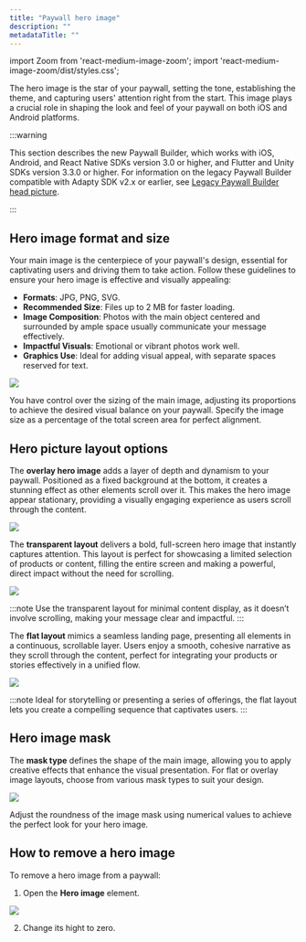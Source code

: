 ```yaml
---
title: "Paywall hero image"
description: ""
metadataTitle: ""
---
```


import Zoom from 'react-medium-image-zoom';
import 'react-medium-image-zoom/dist/styles.css';

The hero image is the star of your paywall, setting the tone, establishing the theme, and capturing users' attention right from the start. This image plays a crucial role in shaping the look and feel of your paywall on both iOS and Android platforms.

:::warning

This section describes the new Paywall Builder, which works with iOS, Android, and React Native SDKs version 3.0 or higher, and Flutter and Unity SDKs version 3.3.0 or higher. For information on the legacy Paywall Builder compatible with Adapty SDK v2.x or earlier, see [Legacy Paywall Builder head picture](paywall-layout-and-products-legacy#main-image-and-sizing).

:::

## Hero image format and size

Your main image is the centerpiece of your paywall's design, essential for captivating users and driving them to take action. Follow these guidelines to ensure your hero image is effective and visually appealing:

- **Formats**: JPG, PNG, SVG.
- **Recommended Size**: Files up to 2 MB for faster loading.
- **Image Composition**: Photos with the main object centered and surrounded by ample space usually communicate your message effectively.
- **Impactful Visuals**: Emotional or vibrant photos work well.
- **Graphics Use**: Ideal for adding visual appeal, with separate spaces reserved for text.


<Zoom>
  <img src={require('./img/70000ff-PB_hero_image.gif').default}
  style={{
    border: '1px solid #727272', /* border width and color */
    width: '700px', /* image width */
    display: 'block', /* for alignment */
    margin: '0 auto' /* center alignment */
  }}
/>
</Zoom>





You have control over the sizing of the main image, adjusting its proportions to achieve the desired visual balance on your paywall. Specify the image size as a percentage of the total screen area for perfect alignment.

## Hero picture layout options

The **overlay hero image** adds a layer of depth and dynamism to your paywall. Positioned as a fixed background at the bottom, it creates a stunning effect as other elements scroll over it. This makes the hero image appear stationary, providing a visually engaging experience as users scroll through the content.


<Zoom>
  <img src={require('./img/01c702a-overlay_head_picture.gif').default}
  style={{
    border: 'none', /* border width and color */
    width: '200px', /* image width */
    display: 'block', /* for alignment */
    margin: '0 auto' /* center alignment */
  }}
/>
</Zoom>





The **transparent layout** delivers a bold, full-screen hero image that instantly captures attention. This layout is perfect for showcasing a limited selection of products or content, filling the entire screen and making a powerful, direct impact without the need for scrolling.


<Zoom>
  <img src={require('./img/0401532-transparent_hero_picture.webp').default}
  style={{
    border: 'none', /* border width and color */
    width: '200px', /* image width */
    display: 'block', /* for alignment */
    margin: '0 auto' /* center alignment */
  }}
/>
</Zoom>





:::note
Use the transparent layout for minimal content display, as it doesn’t involve scrolling, making your message clear and impactful.
:::

The **flat layout** mimics a seamless landing page, presenting all elements in a continuous, scrollable layer. Users enjoy a smooth, cohesive narrative as they scroll through the content, perfect for integrating your products or stories effectively in a unified flow.


<Zoom>
  <img src={require('./img/7c13a16-flat_hero_picture.gif').default}
  style={{
    border: 'none', /* border width and color */
    width: '200px', /* image width */
    display: 'block', /* for alignment */
    margin: '0 auto' /* center alignment */
  }}
/>
</Zoom>





:::note
Ideal for storytelling or presenting a series of offerings, the flat layout lets you create a compelling sequence that captivates users.
:::

## Hero image mask

The **mask type** defines the shape of the main image, allowing you to apply creative effects that enhance the visual presentation. For flat or overlay image layouts, choose from various mask types to suit your design.


<Zoom>
  <img src={require('./img/b484e36-Image_mask.gif').default}
  style={{
    border: '1px solid #727272', /* border width and color */
    width: '700px', /* image width */
    display: 'block', /* for alignment */
    margin: '0 auto' /* center alignment */
  }}
/>
</Zoom>





Adjust the roundness of the image mask using numerical values to achieve the perfect look for your hero image.

## How to remove a hero image

To remove a hero image from a paywall:

1. Open the **Hero image** element.

   

<Zoom>
  <img src={require('./img/67f57af-PB_remove_hero_image.gif').default}
  style={{
    border: '1px solid #727272', /* border width and color */
    width: '700px', /* image width */
    display: 'block', /* for alignment */
    margin: '0 auto' /* center alignment */
  }}
/>
</Zoom>



2. Change its hight to zero.